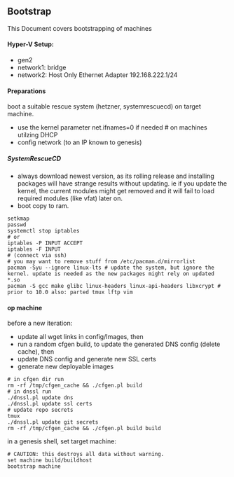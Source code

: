 
## Bootstrap

This Document covers bootstrapping of machines

#### Hyper-V Setup:
- gen2
- network1: bridge
- network2: Host Only Ethernet Adapter 192.168.222.1/24

#### Preparations

boot a suitable rescue system (hetzner, systemrescuecd) on target machine. 
- use the kernel parameter net.ifnames=0 if needed # on machines utilzing DHCP
- config network (to an IP known to genesis)

##### SystemRescueCD
- always download newest version, as its rolling release and installing packages will have strange results without updating.
ie if you update the kernel, the current modules might get removed and it will fail to load required modules (like vfat) later on.
- boot copy to ram. 

```
setkmap
passwd 
systemctl stop iptables
# or
iptables -P INPUT ACCEPT
iptables -F INPUT
# (connect via ssh)
# you may want to remove stuff from /etc/pacman.d/mirrorlist
pacman -Syu --ignore linux-lts # update the system, but ignore the kernel. update is needed as the new packages might rely on updated *.so
pacman -S gcc make glibc linux-headers linux-api-headers libxcrypt # prior to 10.0 also: parted tmux lftp vim 
```

#### op machine 

before a new iteration: 
- update all wget links in config/Images, then
- run a random cfgen build, to update the generated DNS config (delete cache), then
- update DNS config and generate new SSL certs
- generate new deployable images
```
# in cfgen dir run
rm -rf /tmp/cfgen_cache && ./cfgen.pl build
# in dnssl run
./dnssl.pl update dns
./dnssl.pl update ssl certs 
# update repo secrets
tmux
./dnssl.pl update git secrets
rm -rf /tmp/cfgen_cache && ./cfgen.pl build build
```

in a genesis shell, set target machine:
```
# CAUTION: this destroys all data without warning.
set machine build/buildhost
bootstrap machine
```
